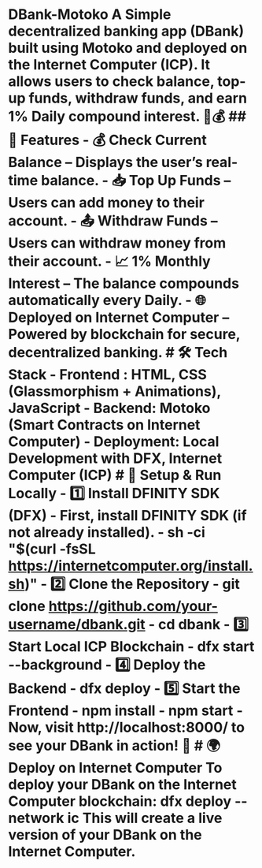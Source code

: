 # DBank-Motoko  A Simple decentralized banking app (DBank) built using Motoko and deployed on the Internet Computer (ICP). It allows users to check balance, top-up funds, withdraw funds, and earn 1% Daily compound interest. 🚀💰   ## 🚀 Features    - 💰 **Check Current Balance** – Displays the user’s real-time balance.   - 📥 **Top Up Funds** – Users can add money to their account.   - 📤 **Withdraw Funds** – Users can withdraw money from their account.   - 📈 **1% Monthly Interest** – The balance compounds **automatically** every Daily.   - 🌐 **Deployed on Internet Computer** – Powered by blockchain for secure, decentralized banking.     # 🛠 Tech Stack  -  **Frontend** : HTML, CSS (Glassmorphism + Animations), JavaScript - **Backend**: Motoko (Smart Contracts on Internet Computer) - **Deployment**: Local Development with DFX, Internet Computer (ICP)  # 🔧 Setup & Run Locally  - 1️⃣ **Install DFINITY SDK (DFX)** - First, install DFINITY SDK (if not already installed). - sh -ci "$(curl -fsSL https://internetcomputer.org/install.sh)" - 2️⃣ **Clone the Repository** - git clone https://github.com/your-username/dbank.git - cd dbank - 3️⃣ **Start Local ICP Blockchain** - dfx start --background - 4️⃣ **Deploy the Backend** - dfx deploy - 5️⃣ **Start the Frontend** - npm install - npm start - Now, visit http://localhost:8000/ to see your DBank in action! 🎉  # 🌍 Deploy on Internet Computer  To deploy your DBank on the Internet Computer blockchain:  **dfx deploy --network ic** This will create a live version of your DBank on the Internet Computer.

